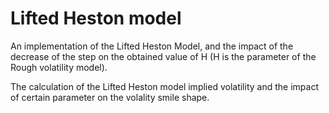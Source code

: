 # Lifted Heston model

An implementation of the Lifted Heston Model, and the impact of the decrease of the step on the obtained value of H (H is the parameter of the Rough volatility model). 

The calculation of the Lifted Heston model implied volatility and the impact of certain parameter on the volality smile shape. 
